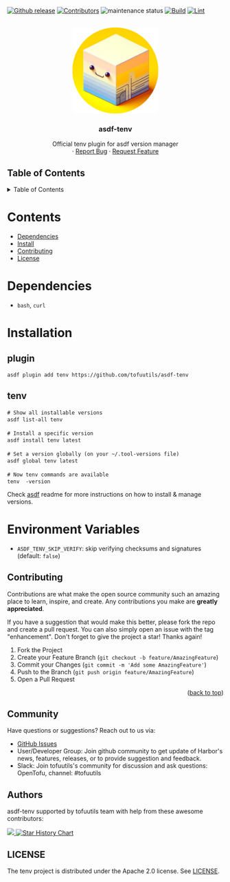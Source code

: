 <!-- BADGES -->
[![Github release](https://img.shields.io/github/v/release/tofuutils/asdf-tenv?style=for-the-badge)](https://github.com/tofuutils/asdf-tenv/releases) [![Contributors](https://img.shields.io/github/contributors/tofuutils/asdf-tenv?style=for-the-badge)](https://github.com/tofuutils/asdf-tenv/graphs/contributors) ![maintenance status](https://img.shields.io/maintenance/yes/2024.svg?style=for-the-badge) [![Build](https://img.shields.io/github/actions/workflow/status/tofuutils/asdf-tenv/build.yml?style=for-the-badge&label=build)](https://github.com/tofuutils/asdf-tenv/actions/workflows/build.yml) [![Lint](https://img.shields.io/github/actions/workflow/status/tofuutils/asdf-tenv/lint.yml?style=for-the-badge&label=lint)](https://github.com/tofuutils/asdf-tenv/actions/workflows/lint.yml)

<!-- LOGO -->
<br />
<div align="center">
  <a>
    <img src="assets/logo.png" alt="Logo" width="200" height="200">
  </a>
<h3 align="center">asdf-tenv</h3>
  <p align="center">
    Official tenv plugin for asdf version manager
    <br />
    ·
    <a href="https://github.com/tofuutils/asdf-tenv/issues/new?assignees=&labels=issue%3A+bug&projects=&template=bug_report.md&title=">Report Bug</a>
    ·
    <a href="https://github.com/tofuutils/asdf-tenv/issues/new?assignees=&labels=&projects=&template=feature_request.md&title=">Request Feature</a>
  </p>
</div>

<a id="table-of-contents"></a>
## Table of Contents
<!-- TABLE OF CONTENTS -->
<details>
  <summary>Table of Contents</summary>
  <ol>
    <li><a href="#dependencies">Dependencies</a></li>
    <li><a href="#installation">Installation</a></li>
    <li><a href="#environment-variables">Environment variables</a></li>
    <li><a href="#contributing">Contributing</a></li>
    <li><a href="#community">Community</a></li>
    <li><a href="#authors">Authors</a></li>
    <li><a href="#licence">Licence</a></li>
  </ol>
</details>

# Contents

- [Dependencies](#dependencies)
- [Install](#install)
- [Contributing](#contributing)
- [License](#license)

# Dependencies

- `bash`, `curl`

<a id="installation"></a>
# Installation

## plugin

```shell
asdf plugin add tenv https://github.com/tofuutils/asdf-tenv
```

## tenv

```shell
# Show all installable versions
asdf list-all tenv

# Install a specific version
asdf install tenv latest

# Set a version globally (on your ~/.tool-versions file)
asdf global tenv latest

# Now tenv commands are available
tenv  -version
```

Check [asdf](https://github.com/asdf-vm/asdf) readme for more instructions on how to
install & manage versions.

<a id="environment-variables"></a>
# Environment Variables

* `ASDF_TENV_SKIP_VERIFY`: skip verifying checksums and signatures (default: `false`)

<a id="contributing"></a>
## Contributing

Contributions are what make the open source community such an amazing place to learn, inspire, and create. Any contributions you make are **greatly appreciated**.

If you have a suggestion that would make this better, please fork the repo and create a pull request. You can also simply open an issue with the tag "enhancement".
Don't forget to give the project a star! Thanks again!

1. Fork the Project
2. Create your Feature Branch (`git checkout -b feature/AmazingFeature`)
3. Commit your Changes (`git commit -m 'Add some AmazingFeature'`)
4. Push to the Branch (`git push origin feature/AmazingFeature`)
5. Open a Pull Request

<p align="right">(<a href="#readme-top">back to top</a>)</p>

<a id="community"></a>
## Community
Have questions or suggestions? Reach out to us via:

* [GitHub Issues](LINK_TO_ISSUES)
* User/Developer Group: Join github community to get update of Harbor's news, features, releases, or to provide suggestion and feedback.
* Slack: Join tofuutils's community for discussion and ask questions: OpenTofu, channel: #tofuutils


<a id="authors"></a>
## Authors
asdf-tenv supported by tofuutils team with help from these awesome contributors:

<!-- markdownlint-disable no-inline-html -->
<a href="https://github.com/tofuutils/asdf-tenv/graphs/contributors">
  <img src="https://contrib.rocks/image?repo=tofuutils/asdf-tenv" />
</a>

<a href="https://star-history.com/#tofuutils/asdf-tenv&Date">
  <picture>
    <source media="(prefers-color-scheme: dark)" srcset="https://api.star-history.com/svg?repos=tofuutils/asdf-tenv&type=Date&theme=dark" />
    <source media="(prefers-color-scheme: light)" srcset="https://api.star-history.com/svg?repos=tofuutils/asdf-tenv&type=Date" />
    <img alt="Star History Chart" src="https://api.star-history.com/svg?repos=tofuutils/pre-commit-opentofu&type=Date" />
  </picture>
</a>

<!-- markdownlint-enable no-inline-html -->

<a id="licence"></a>
## LICENSE
The tenv project is distributed under the Apache 2.0 license. See [LICENSE](LICENSE).
